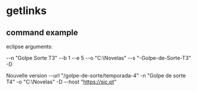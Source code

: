 # getlinks

## command example
eclipse arguments:

--n "Golpe Sorte T3" --b 1 --e 5 --o "C:\Novelas" --s "-Golpe-de-Sorte-T3" -D

Nouvelle version
--url "/golpe-de-sorte/temporada-4" -n "Golpe de sorte T4" -o "C:\Novelas" -D --host "https://sic.pt"